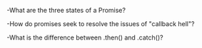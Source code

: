 -What are the three states of a Promise?

-How do promises seek to resolve the issues of "callback hell"?

-What is the difference between .then() and .catch()?